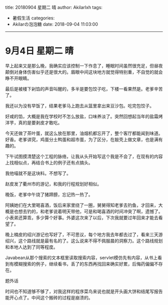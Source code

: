 title: 20180904 星期二 晴
author: Akilarlxh
tags:
  - 暑假生活
categories:
  - Akilarの泡泡糖
date: 2018-09-04 11:03:00
---
# 9月4日 星期二 晴

早上起来又是那么晚，我确实应该控制一下作息了，睡眠时间虽然很充足，但昼夜颠倒对身体伤害似乎还是很大的。眉眼中间这块地方就觉得特别重，不自觉的就会睁不开眼睛。

最后是被楼下剁馅的声音叫醒的，多半是要包饺子吃，下楼一看果然是。老爹辛苦了。

我还以为没有早饭了，结果老爹马上跑去从篮里拿出来豆沙包。吃完包饺子。

好咸的馅，大概是我在学校时不怎么放盐，口味养淡了。突然回想起当年的盐霜烤洋芋，真的是要剥皮才敢吃。

今天还做了茶叶蛋，就这么放在那里，油烟机都忘开了，整个客厅都能闻到味道。好香。老爹讲究，鸡蛋分土鸭蛋和超市蛋，为了区分，在敲壳上做文章，也是满有趣的。

下午试图摸清楚这个工程的脉络，让我从头开始写这个我是不会了，在现有的内容上找相似点，再结合书上的例子还有点搞头。

我他喵就不是这块料。不想写了。

赵皮发了衢州市的游记，和我的行程规划好相似。

晚饭，老爹中午烧了猪蹄膀，忘记热一热了。

阿姨她们在大里喝喜酒，饭后来家里绕了一圈，舅舅得知老爹去钓鱼，才回来，大概是也想去钓的，和老爹说着明天带他，可是和喝喜酒的时间冲突了啊，遗憾了。小表弟还算乖，多少算个好事。外婆这次来了以后，下次我就要过年回来才能去看望了。

晚上楠皮的绍兴游记也写好了，不可思议，每个地方我去年都去过了，看来三天游绍兴，这个路线就是最有名的了。这么说来不得不佩服晨的洞察力。这个路线规划和本地人达到了同等程度。

Javabean从那个搜索的文本框里读取搜索内容，servlet模仿先有内容，从书上看到有模糊搜索的例子，继续看书，丢了的东西再找回来确实好累，后悔药偏偏不存在。

题外话

时间也不知道够不够了，对我这样的程序菜鸟来说也就是开头画大饼和结尾写报告能开心点了。中间这个搬砖的过程是崩溃的。